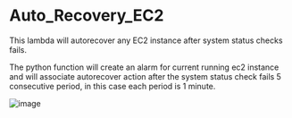 # Auto_Recovery_EC2
This lambda will autorecover any EC2 instance after system status checks fails. 

The python function will create an alarm for current running ec2 instance and will associate autorecover action after the system status check fails 5 consecutive period, in this case each period is 1 minute.

![image](https://user-images.githubusercontent.com/32818490/121433098-88cf1380-c949-11eb-90f9-a6a32f4b7e7b.png)
